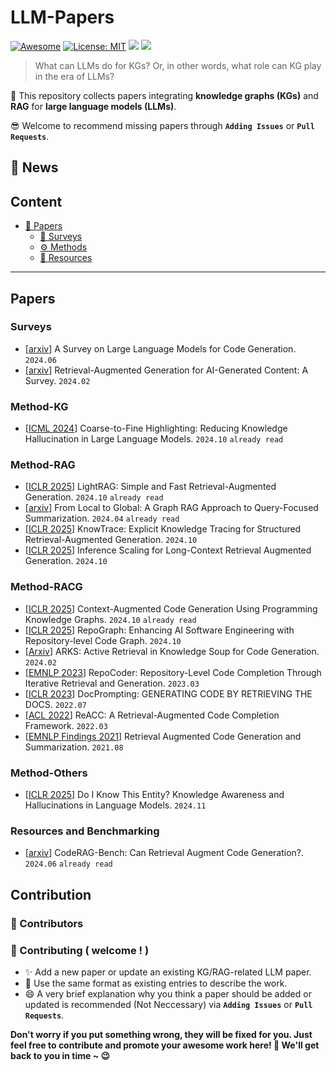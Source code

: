 # LLM-Papers
[![Awesome](https://awesome.re/badge.svg)](https://github.com/zjukg/KG-LLM-Papers) 
[![License: MIT](https://img.shields.io/badge/License-MIT-green.svg)](https://github.com/zjukg/KG-LLM-Papers/blob/main/LICENSE)
![](https://img.shields.io/github/last-commit/zjukg/KG-LLM-Papers?color=green) 
![](https://img.shields.io/badge/PRs-Welcome-red) 

>What can LLMs do for KGs? Or, in other words, what role can KG play in the era of LLMs?

🙌 This repository collects papers integrating **knowledge graphs (KGs)** and **RAG** for **large language models (LLMs)**.

😎 Welcome to recommend missing papers through **`Adding Issues`** or **`Pull Requests`**. 

<!-- Details of summary and classification of papers are shown in [wiki](https://github.com/zjukg/KG-LLM-Papers/wiki). -->

## 🔔 News

<!--
*Todo:*
1. - [ ] `Fine-grained classification of papers`
2. - [ ] `Update paper project / code`
3. - [ ] `Wiki page for brief paper introduction`
-->
   
## Content


  
- [📜 Papers](#papers)
  - [🔖 Surveys](#surveys)
  - [⚙ Methods](#methods)
  - [🧰 Resources](#resources-and-benchmarking)

---

##  Papers

### Surveys
- \[[arxiv](https://arxiv.org/pdf/2406.00515)\] A Survey on Large Language Models for Code Generation. `2024.06`
- \[[arxiv](https://arxiv.org/abs/2402.19473)\] Retrieval-Augmented Generation for AI-Generated Content: A Survey. `2024.02` 

### Method-KG
- \[[ICML 2024](https://openreview.net/forum?id=JCG0KTPVYy)\] Coarse-to-Fine Highlighting: Reducing Knowledge Hallucination in Large Language Models. `2024.10` `already read`


### Method-RAG
- \[[ICLR 2025](https://arxiv.org/abs/2410.05779)\] LightRAG: Simple and Fast Retrieval-Augmented Generation. `2024.10` `already read`
- \[[arxiv](https://arxiv.org/abs/2404.16130)\] From Local to Global: A Graph RAG Approach to Query-Focused Summarization. `2024.04` `already read`
- \[[ICLR 2025](https://openreview.net/forum?id=F6rZaxOC6m)\] KnowTrace: Explicit Knowledge Tracing for Structured Retrieval-Augmented Generation. `2024.10`
- \[[ICLR 2025](https://openreview.net/forum?id=FSjIrOm1vz)\] Inference Scaling for Long-Context Retrieval Augmented Generation. `2024.10`

### Method-RACG
- \[[ICLR 2025](https://arxiv.org/pdf/2410.18251)\] Context-Augmented Code Generation Using Programming Knowledge Graphs. `2024.10` `already read`
- \[[ICLR 2025](https://arxiv.org/abs/2410.14684)\] RepoGraph: Enhancing AI Software Engineering with Repository-level Code Graph. `2024.10`
- \[[Arxiv](https://arxiv.org/abs/2402.12317)\] ARKS: Active Retrieval in Knowledge Soup for Code Generation. `2024.02`
- \[[EMNLP 2023](https://arxiv.org/pdf/2303.12570)\] RepoCoder: Repository-Level Code Completion Through Iterative Retrieval and Generation. `2023.03`
- \[[ICLR 2023](https://arxiv.org/pdf/2207.05987)\] DocPrompting: GENERATING CODE BY RETRIEVING THE DOCS. `2022.07`
- \[[ACL 2022](https://arxiv.org/abs/2203.07722)\] ReACC: A Retrieval-Augmented Code Completion Framework. `2022.03`
- \[[EMNLP Findings 2021](https://arxiv.org/abs/2108.11601)\] Retrieval Augmented Code Generation and Summarization. `2021.08`

### Method-Others
- \[[ICLR 2025](https://arxiv.org/pdf/2411.14257)\] Do I Know This Entity? Knowledge Awareness and Hallucinations in Language Models. `2024.11`

### Resources and Benchmarking
- \[[arxiv](https://arxiv.org/abs/2406.14497)\] CodeRAG-Bench: Can Retrieval Augment Code Generation?. `2024.06` `already read`



## Contribution
### 👥 Contributors

### 🎉 Contributing ( welcome ! )

- ✨ Add a new paper or update an existing KG/RAG-related LLM paper.
- 🧐 Use the same format as existing entries to describe the work.
- 😄 A very brief explanation why you think a paper should be added or updated is recommended (Not Neccessary) via **`Adding Issues`** or **`Pull Requests`**.

**Don't worry if you put something wrong, they will be fixed for you. Just feel free to contribute and promote your awesome work here! 🤩 We'll get back to you in time ~ 😉**


```
